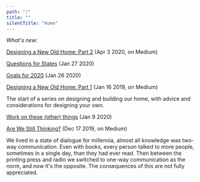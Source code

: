 ```yaml
---
path: "/"
title: ""
silentTitle: "Home"
---
```


*What's new:*

[Designing a New Old Home: Part 2](https://medium.com/@simon.sarris/designing-a-new-old-home-part-2-2a5ea1a1b2b3) (Apr 3 2020, on Medium)

[Questions for States](/questions-for-states) (Jan 27 2020)

[Goals for 2020](/goals2020) (Jan 26 2020)

[Designing a New Old Home: Part 1](https://medium.com/@simon.sarris/designing-a-new-old-home-part-1-cf298b58ed41) (Jan 16 2019, on Medium)

The start of a series on designing and building our home, with advice and considerations for designing your own.

[Work on these (other) things](/work-on) (Jan 9 2020)

[Are We Still Thinking?](https://medium.com/@simon.sarris/are-we-still-thinking-795bd9f4a658) (Dec 17 2019, on Medium)

We lived in a state of dialogue for millennia, almost all knowledge was two-way communication.
Even with books, every person talked to more people, sometimes in a single day, than they had ever read.
Then between the printing press and radio we switched to one-way communication as the norm,
and now it's the opposite. The consequences of this are not fully appreciated.




